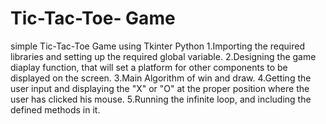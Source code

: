 # Tic-Tac-Toe- Game
simple Tic-Tac-Toe Game using Tkinter Python
1.Importing the required libraries and setting up the required global variable.
2.Designing the game diaplay function, that will set a platform for other components to be displayed on the screen.
3.Main Algorithm of win and draw.
4.Getting the user input and displaying the "X" or "O" at the proper position where the user has clicked his mouse.
5.Running the infinite loop, and including the defined methods in it.
